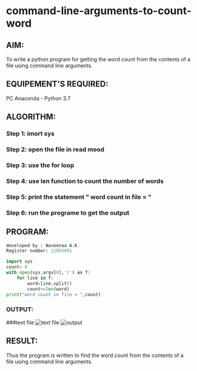 # command-line-arguments-to-count-word
## AIM:
To write a python program for getting the word count from the contents of a file using command line arguments.
## EQUIPEMENT'S REQUIRED: 
PC
Anaconda - Python 3.7
## ALGORITHM: 
### Step 1: imort sys

### Step 2: open the file in read mood
 
### Step 3: use the for loop

### Step 4:  use len function to count the number of words

### Step 5: print the statement " word count in file = "

### Step 6: run the programe to get the output

## PROGRAM:
```python 
developed by : Naveenaa A.K
Register number: 22003091

import sys
count= 0
with open(sys.argv[0],'r') as f:
    for line in f:
        word=line.split()
        count+=len(word)
print("word count in file = ",count)
```

### OUTPUT:
###text file
![text file](https://user-images.githubusercontent.com/113497406/194259592-281ecb60-87e9-4698-9829-9a59f1565225.png)
![output](https://user-images.githubusercontent.com/113497406/194259681-1e6164c0-0070-4b82-bc33-63aed0b4e92e.png)

## RESULT:
Thus the program is written to find the word count from the contents of a file using command line arguments.
